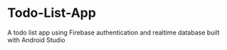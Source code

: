 # Todo-List-App
A todo list app using Firebase authentication and realtime database built with Android Studio
